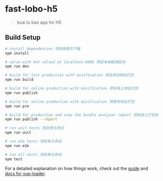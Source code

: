 # fast-lobo-h5

> kuai lu bao app for H5

## Build Setup

``` bash
# install dependencies 项目依赖包下载
npm install

# serve with hot reload at localhost:8080 项目本地联调启动
npm run dev

# build for test production with minification 项目测试地址打包
npm run build

# build for online production with minification 项目线上地址打包
npm run publish

# build for online production with minification 预发布地址打包
npm run pre

# build for production and view the bundle analyzer report 项目线上打包体积大小分析
npm run publish --report

# run unit tests 项目单元测试
npm run unit

# run e2e tests 项目单元测试
npm run e2e

# run all tests 项目单元测试
npm test
```

For a detailed explanation on how things work, check out the [guide](http://vuejs-templates.github.io/webpack/) and [docs for vue-loader](http://vuejs.github.io/vue-loader).